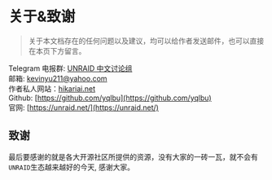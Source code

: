 # 关于&致谢 <!-- {docsify-ignore-all} -->

> 关于本文档存在的任何问题以及建议，均可以给作者发送邮件，也可以直接在本页下方留言。

Telegram 电报群: [UNRAID 中文讨论组](https://t.me/unraid_zh) <br>
邮箱: kevinyu211@yahoo.com <br>
作者私人网站：[hikariai.net](https://hikariai.net) <br>
Github: [https://github.com/yqlbu](https://github.com/yqlbu) <br>
官网: [https://unraid.net/](https://unraid.net/)

## 致谢

最后要感谢的就是各大开源社区所提供的资源，没有大家的一砖一瓦，就不会有`UNRAID`生态越来越好的今天, 感谢大家。
